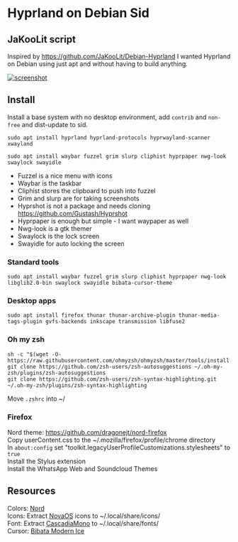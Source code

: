 # Hyprland on Debian Sid
## JaKooLit script
Inspired by https://github.com/JaKooLit/Debian-Hyprland I wanted Hyprland on Debian using just apt and without having to build anything.

[![screenshot](https://imghost.lol/screenshots/2024-08-21-011113_hyprshot.png)](https://imghost.lol/screenshots/2024-08-21-011113_hyprshot.png)

## Install
Install a base system with no desktop environment, add `contrib` and `non-free` and dist-update to sid.

`sudo apt install hyprland hyprland-protocols hyprwayland-scanner xwayland`

`sudo apt install waybar fuzzel grim slurp cliphist hyprpaper nwg-look swaylock swayidle`

- Fuzzel is a nice menu with icons
- Waybar is the taskbar
- Cliphist stores the clipboard to push into fuzzel
- Grim and slurp are for taking screenshots
- Hyprshot is not a package and needs cloning https://github.com/Gustash/Hyprshot
- Hyprpaper is enough but simple - I want waypaper as well
- Nwg-look is a gtk themer
- Swaylock is the lock screen
- Swayidle for auto locking the screen

### Standard tools
`sudo apt install waybar fuzzel grim slurp cliphist hyprpaper nwg-look libglib2.0-bin swaylock swayidle bibata-cursor-theme`

### Desktop apps
`sudo apt install firefox thunar thunar-archive-plugin thunar-media-tags-plugin gvfs-backends inkscape transmission libfuse2`

### Oh my zsh
```
sh -c "$(wget -O- https://raw.githubusercontent.com/ohmyzsh/ohmyzsh/master/tools/install.sh)" 
git clone https://github.com/zsh-users/zsh-autosuggestions ~/.oh-my-zsh/plugins/zsh-autosuggestions
git clone https://github.com/zsh-users/zsh-syntax-highlighting.git ~/.oh-my-zsh/plugins/zsh-syntax-highlighting
```

Move `.zshrc` into ~/

### Firefox
Nord theme: https://github.com/dragonejt/nord-firefox \
Copy userContent.css to the ~/.mozilla/firefox/profile/chrome directory \
In `about:config` set "toolkit.legacyUserProfileCustomizations.stylesheets" to `true` \
Install the Stylus extension \
Install the WhatsApp Web and Soundcloud Themes 

## Resources
Colors: [Nord](https://www.nordtheme.com/) \
Icons: Extract [NovaOS](https://github.com/NicklasVraa/NovaOS-nord-Icons) icons to ~/.local/share/icons/ \
Font: Extract [CascadiaMono](https://www.nerdfonts.com/font-downloads)  to ~/.local/share/fonts/ \
Cursor: [Bibata Modern Ice](https://packages.debian.org/sid/bibata-cursor-theme)



